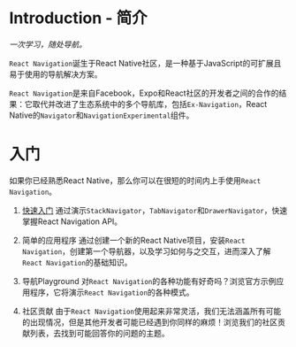 # Introduction - 简介

*一次学习，随处导航。*


`React Navigation`诞生于React Native社区，是一种基于JavaScript的可扩展且易于使用的导航解决方案。

`React Navigation`是来自Facebook，Expo和React社区的开发者之间的合作的结果：它取代并改进了生态系统中的多个导航库，包括`Ex-Navigation`，React Native的`Navigator`和`NavigationExperimental`组件。


# 入门

如果你已经熟悉React Native，那么你可以在很短的时间内上手使用`React Navigation`。

1. [快速入门](Quick%20Start.md) 通过演示`StackNavigator`，`TabNavigator`和`DrawerNavigator`，快速掌握React Navigation API。

2. 简单的应用程序 通过创建一个新的React Native项目，安装`React Navigation`，创建第一个导航器，以及学习如何与之交互，进而深入了解`React Navigation`的基础知识。

3. 导航Playground 对`React Navigation`的各种功能有好奇吗？浏览官方示例应用程序，它将演示`React Navigation`的各种模式。

4. 社区贡献 由于`React Navigation`使用起来非常灵活，我们无法涵盖所有可能的出现情况，但是其他开发者可能已经遇到你同样的麻烦！浏览我们的社区贡献列表，去找到可能回答你的问题的主题。
